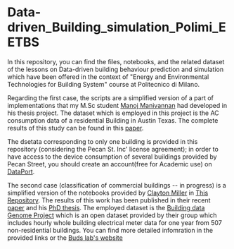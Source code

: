 # Data-driven_Building_simulation_Polimi_EETBS
In this repository, you can find the files, notebooks, and the related dataset of the lessons on Data-driven building behaviour prediction and simulation which have been offered in the context of "Energy and Environmental Technologies for Building System" course at Politecnico di Milano.

Regarding the first case, the scripts  are a simplified version of a part of implementations that my M.Sc student [Manoj Manivannan](https://github.com/manojm18) had developed in his thesis project. The dataset which is employed in this project is the AC consumption data of a residential Building in Austin Texas. The complete results of this study can be found in this [paper](http://www.mdpi.com/1996-1073/10/11/1905). 

The dsetata corresponding to only one building is provided in this repository (considering the Pecan St. Inc' license agreement); in order to have access to the device consumption of several buildings provided by Pecan Street, you should create an account(free for Academic use) on [DataPort](https://dataport.cloud/).

The second case (classification of commercial buildings -- in progress) is a simplified version of the notebooks provided by [Clayton Miller](https://github.com/cmiller8) in [This Repository](https://github.com/buds-lab/temporal-features-for-nonres-buildings-library). The results of this work has been published in their recent [paper](https://www.sciencedirect.com/science/article/pii/S037877881732488X) and his [PhD thesis](https://www.research-collection.ethz.ch/handle/20.500.11850/125778). The employed dataset is the [Building data Genome Project](https://github.com/buds-lab/the-building-data-genome-project) which is an open dataset provided by their group which includes hourly whole building electrical meter data for one year from 507 non-residential buildings. You can find more detailed infomration in the provided links or the [Buds lab's website](http://www.budslab.org/)





